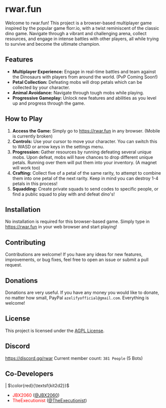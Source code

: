 # rwar.fun

Welcome to rwar.fun! This project is a browser-based multiplayer game inspired by the popular game florr.io, with a twist reminiscent of the classic dino game. Navigate through a vibrant and challenging arena, collect resources, and engage in intense battles with other players, all while trying to survive and become the ultimate champion.

## Features
- **Multiplayer Experience:** Engage in real-time battles and team against the Dinosaurs with players from around the world. (PvP Coming Soon!)
- **Petal Collection:** Defeating mobs will drop petals which can be collected by your character.
- **Animal Avoidance:** Navigate through tough mobs while playing.
- **Progressive Gameplay:** Unlock new features and abilities as you level up and progress through the game.

## How to Play
1. **Access the Game:** Simply go to https://rwar.fun in any browser. (Mobile is currently broken)
2. **Controls:** Use your cursor to move your character. You can switch this to WASD or arrow keys in the settings menu.
3. **Progression:** Gather resources by running defeating several unique mobs. Upon defeat, mobs will have chances to drop different unique petals. Running over them will put them into your inventory. (A magnet will work too)
4. **Crafting:** Collect five of a petal of the same rarity, to attempt to combine them into one petal of the next rarity. Keep in mind you can destroy 1-4 petals in this process!
5. **Squadding:** Create private squads to send codes to specific people, or find a public squad to play with and defeat dino's!

## Installation
No installation is required for this browser-based game. Simply type in https://rwar.fun in your web browser and start playing!

## Contributing
Contributions are welcome! If you have any ideas for new features, improvements, or bug fixes, feel free to open an issue or submit a pull request.

## Donations
Donations are very useful. If you have any money you would like to donate, no matter how small, PayPal `azelifyofficial@gmail.com`. Everything is welcome!

## License
This project is licensed under the [AGPL License](LICENSE).

## Discord
https://discord.gg/rwar 
Current member count: `381 People` (5 Bots)

## Co-Developers

| $\color{red}{\textsf{kit2d2}}$
- <span style="color:red;">JBX2060</span> ([@JBX2060](https://github.com/JBX2060))
- <span style="color:red;">TheExecutionist</span> ([@TheExecutionist](https://github.com/TheExecutionist))
